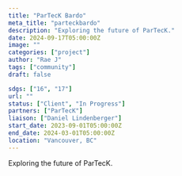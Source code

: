 ```yaml
---
title: "ParTecK Bardo"
meta_title: "parteckbardo"
description: "Exploring the future of ParTecK."
date: 2024-09-17T05:00:00Z
image: ""
categories: ["project"]
author: "Rae J"
tags: ["community"]
draft: false

sdgs: ["16", "17"]
url: ""
status: ["Client", "In Progress"]
partners: ["ParTecK"]
liaison: ["Daniel Lindenberger"]
start_date: 2023-09-01T05:00:00Z
end_date: 2024-03-01T05:00:00Z
location: "Vancouver, BC"
---
```


Exploring the future of ParTecK.
